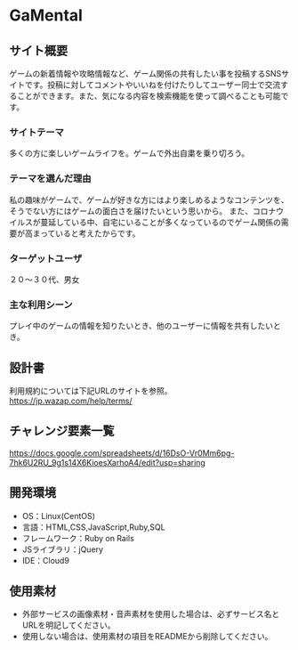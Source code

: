 # GaMental

## サイト概要
ゲームの新着情報や攻略情報など、ゲーム関係の共有したい事を投稿するSNSサイトです。投稿に対してコメントやいいねを付けたりしてユーザー同士で交流することができます。また、気になる内容を検索機能を使って調べることも可能です。

### サイトテーマ
多くの方に楽しいゲームライフを。ゲームで外出自粛を乗り切ろう。

### テーマを選んだ理由
私の趣味がゲームで、ゲームが好きな方にはより楽しめるようなコンテンツを、そうでない方にはゲームの面白さを届けたいという思いから。
また、コロナウイルスが蔓延している中、自宅にいることが多くなっているのでゲーム関係の需要が高まっていると考えたからです。

### ターゲットユーザ
２０～３０代、男女

### 主な利用シーン
プレイ中のゲームの情報を知りたいとき、他のユーザーに情報を共有したいとき。

## 設計書
利用規約については下記URLのサイトを参照。
https://jp.wazap.com/help/terms/

## チャレンジ要素一覧
https://docs.google.com/spreadsheets/d/16DsO-Vr0Mm6pg-7hk6U2RU_9g1s14X6KioesXarhoA4/edit?usp=sharing

## 開発環境
- OS：Linux(CentOS)
- 言語：HTML,CSS,JavaScript,Ruby,SQL
- フレームワーク：Ruby on Rails
- JSライブラリ：jQuery
- IDE：Cloud9

## 使用素材
- 外部サービスの画像素材・音声素材を使用した場合は、必ずサービス名とURLを明記してください。
- 使用しない場合は、使用素材の項目をREADMEから削除してください。

